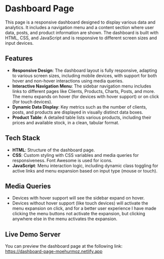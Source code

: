 # Dashboard Page

This page is a responsive dashboard designed to display various data and analytics. It includes a navigation menu and a content section where user data, posts, and product information are shown. The dashboard is built with HTML, CSS, and JavaScript and is responsive to different screen sizes and input devices.

## Features

- **Responsive Design**: The dashboard layout is fully responsive, adapting to various screen sizes, including mobile devices, with support for both hover and non-hover interactions using media queries.
- **Interactive Navigation Menu**: The sidebar navigation menu includes links to different pages like Clients, Products, Charts, Posts, and more. The menu expands on hover (for devices with hover support) or on click (for touch devices).
- **Dynamic Data Display**: Key metrics such as the number of clients, posts, and products are displayed in visually distinct data boxes.
- **Product Table**: A detailed table lists various products, including their prices and available stock, in a clean, tabular format.

## Tech Stack

- **HTML**: Structure of the dashboard page.
- **CSS**: Custom styling with CSS variables and media queries for responsiveness. Font Awesome is used for icons.
- **JavaScript**: Menu interaction logic, including dynamic class toggling for active links and menu expansion based on input type (mouse or touch).

## Media Queries

- Devices with hover support will see the sidebar expand on hover.
- Devices without hover support (like touch devices) will activate the menu expansion on click, and for a better user experience I have made clicking the menu buttons not activate the expansion, but clicking anywhere else in the menu activates the expansion.

## Live Demo Server

You can preview the dashboard page at the following link:
https://dashboard-page-moehurmoz.netlify.app
